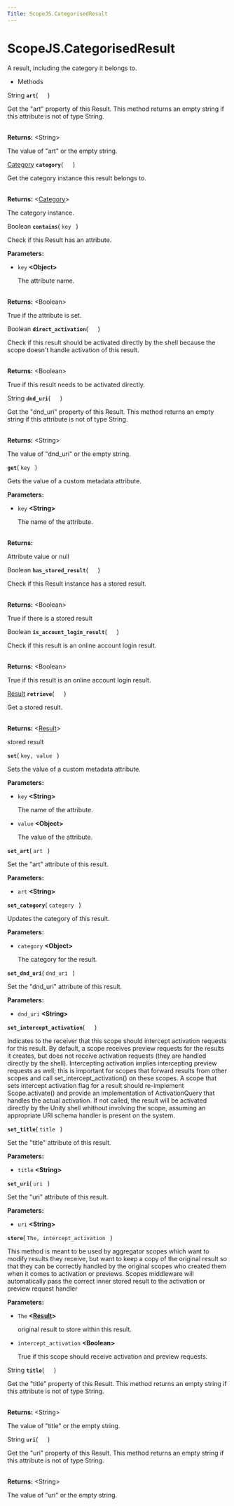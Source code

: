 ```yaml
---
Title: ScopeJS.CategorisedResult
---
```


# ScopeJS.CategorisedResult

<p>A result, including the category it belongs to.</p>
<ul>
<li>Methods</li>
</ul>
<div>
String <strong class="name"><code>art</code></strong>( <code>  </code> ) 
<br>
<p>Get the &quot;art&quot; property of this Result.
This method returns an empty string if this attribute is not of type String.</p>
<br><strong>Returns:</strong> &lt;String&gt; <p>The value of &quot;art&quot; or the empty string.</p>
<a href="ScopeJS.Category.md">Category</a> <strong class="name"><code>category</code></strong>( <code>  </code> ) 
<br>
<p>Get the category instance this result belongs to.</p>
<br><strong>Returns:</strong> &lt;<a href="ScopeJS.Category.md">Category</a>&gt; <p>The category instance.</p>
Boolean <strong class="name"><code>contains</code></strong>( <code>key </code> ) 
<br>
<p>Check if this Result has an attribute.</p>
<strong>Parameters:</strong>
<ul class="params">
<li>
<code>key</code> <strong>&lt;Object&gt;</strong>
<p>The attribute name.</p>
</li>
</ul>
<br><strong>Returns:</strong> &lt;Boolean&gt; <p>True if the attribute is set.</p>
Boolean <strong class="name"><code>direct_activation</code></strong>( <code>  </code> ) 
<br>
<p>Check if this result should be activated directly by the shell
because the scope doesn't handle activation of this result.</p>
<br><strong>Returns:</strong> &lt;Boolean&gt; <p>True if this result needs to be activated directly.</p>
String <strong class="name"><code>dnd_uri</code></strong>( <code>  </code> ) 
<br>
<p>Get the &quot;dnd_uri&quot; property of this Result.
This method returns an empty string if this attribute is not of type String.</p>
<br><strong>Returns:</strong> &lt;String&gt; <p>The value of &quot;dnd_uri&quot; or the empty string.</p>
<strong class="name"><code>get</code></strong>( <code>key </code> ) 
<br>
<p>Gets the value of a custom metadata attribute.</p>
<strong>Parameters:</strong>
<ul class="params">
<li>
<code>key</code> <strong>&lt;String&gt;</strong>
<p>The name of the attribute.</p>
</li>
</ul>
<br><strong>Returns:</strong> <p>Attribute value or null</p>
Boolean <strong class="name"><code>has_stored_result</code></strong>( <code>  </code> ) 
<br>
<p>Check if this Result instance has a stored result.</p>
<br><strong>Returns:</strong> &lt;Boolean&gt; <p>True if there is a stored result</p>
Boolean <strong class="name"><code>is_account_login_result</code></strong>( <code>  </code> ) 
<br>
<p>Check if this result is an online account login result.</p>
<br><strong>Returns:</strong> &lt;Boolean&gt; <p>True if this result is an online account login result.</p>
<a href="ScopeJS.Result.md">Result</a> <strong class="name"><code>retrieve</code></strong>( <code>  </code> ) 
<br>
<p>Get a stored result.</p>
<br><strong>Returns:</strong> &lt;<a href="ScopeJS.Result.md">Result</a>&gt; <p>stored result</p>
<strong class="name"><code>set</code></strong>( <code>key, value </code> ) 
<br>
<p>Sets the value of a custom metadata attribute.</p>
<strong>Parameters:</strong>
<ul class="params">
<li>
<code>key</code> <strong>&lt;String&gt;</strong>
<p>The name of the attribute.</p>
</li>
<li>
<code>value</code> <strong>&lt;Object&gt;</strong>
<p>The value of the attribute.</p>
</li>
</ul>
<strong class="name"><code>set_art</code></strong>( <code>art </code> ) 
<br>
<p>Set the &quot;art&quot; attribute of this result.</p>
<strong>Parameters:</strong>
<ul class="params">
<li>
<code>art</code> <strong>&lt;String&gt;</strong>
</li>
</ul>
<strong class="name"><code>set_category</code></strong>( <code>category </code> ) 
<br>
<p>Updates the category of this result.</p>
<strong>Parameters:</strong>
<ul class="params">
<li>
<code>category</code> <strong>&lt;Object&gt;</strong>
<p>The category for the result.</p>
</li>
</ul>
<strong class="name"><code>set_dnd_uri</code></strong>( <code>dnd_uri </code> ) 
<br>
<p>Set the &quot;dnd_uri&quot; attribute of this result.</p>
<strong>Parameters:</strong>
<ul class="params">
<li>
<code>dnd_uri</code> <strong>&lt;String&gt;</strong>
</li>
</ul>
<strong class="name"><code>set_intercept_activation</code></strong>( <code>  </code> ) 
<br>
<p>Indicates to the receiver that this scope should intercept
activation requests for this result.
By default, a scope receives preview requests for the results it
creates, but does not receive activation requests (they are handled
directly by the shell). Intercepting activation implies intercepting
preview requests as well; this is important for scopes that forward
results from other scopes and call set_intercept_activation() on these scopes.
A scope that sets intercept activation flag for a result should re-implement
Scope.activate() and provide an implementation of ActivationQuery that
handles the actual activation. If not called, the result will be activated
directly by the Unity shell whithout involving the scope, assuming an appropriate
URI schema handler is present on the system.</p>
<strong class="name"><code>set_title</code></strong>( <code>title </code> ) 
<br>
<p>Set the &quot;title&quot; attribute of this result.</p>
<strong>Parameters:</strong>
<ul class="params">
<li>
<code>title</code> <strong>&lt;String&gt;</strong>
</li>
</ul>
<strong class="name"><code>set_uri</code></strong>( <code>uri </code> ) 
<br>
<p>Set the &quot;uri&quot; attribute of this result.</p>
<strong>Parameters:</strong>
<ul class="params">
<li>
<code>uri</code> <strong>&lt;String&gt;</strong>
</li>
</ul>
<strong class="name"><code>store</code></strong>( <code>The, intercept_activation </code> ) 
<br>
<p>This method is meant to be used by aggregator scopes which want to modify
results they receive, but want to keep a copy of the original result so
that they can be correctly handled by the original scopes
who created them when it comes to activation or previews.
Scopes middleware will automatically pass the correct inner stored result
to the activation or preview request handler</p>
<strong>Parameters:</strong>
<ul class="params">
<li>
<code>The</code> <strong>&lt;<a href="ScopeJS.Result.md">Result</a>&gt;</strong>
<p>original result to store within this result.</p>
</li>
<li>
<code>intercept_activation</code> <strong>&lt;Boolean&gt;</strong>
<p>True if this scope should receive activation and preview requests.</p>
</li>
</ul>
String <strong class="name"><code>title</code></strong>( <code>  </code> ) 
<br>
<p>Get the &quot;title&quot; property of this Result.
This method returns an empty string if this attribute is not of type String.</p>
<br><strong>Returns:</strong> &lt;String&gt; <p>The value of &quot;title&quot; or the empty string.</p>
String <strong class="name"><code>uri</code></strong>( <code>  </code> ) 
<br>
<p>Get the &quot;uri&quot; property of this Result.
This method returns an empty string if this attribute is not of type String.</p>
<br><strong>Returns:</strong> &lt;String&gt; <p>The value of &quot;uri&quot; or the empty string.</p>
